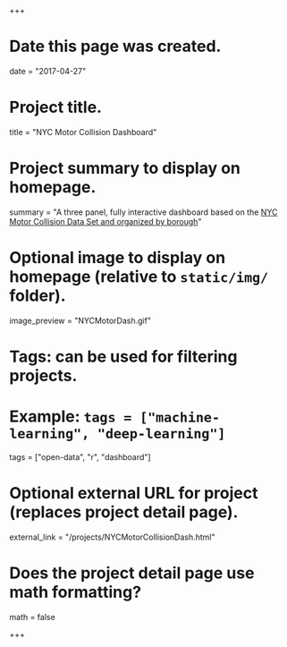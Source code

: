 +++
# Date this page was created.
date = "2017-04-27"

# Project title.
title = "NYC Motor Collision Dashboard"

# Project summary to display on homepage.
summary = "A three panel, fully interactive dashboard based on the <a href='https://data.cityofnewyork.us/Public-Safety/NYPD-Motor-Vehicle-Collisions/h9gi-nx95'>NYC Motor Collision Data Set and organized by borough</a>"

# Optional image to display on homepage (relative to `static/img/` folder).
image_preview = "NYCMotorDash.gif"

# Tags: can be used for filtering projects.
# Example: `tags = ["machine-learning", "deep-learning"]`
tags = ["open-data", "r", "dashboard"]

# Optional external URL for project (replaces project detail page).
external_link = "/projects/NYCMotorCollisionDash.html"

# Does the project detail page use math formatting?
math = false

+++
